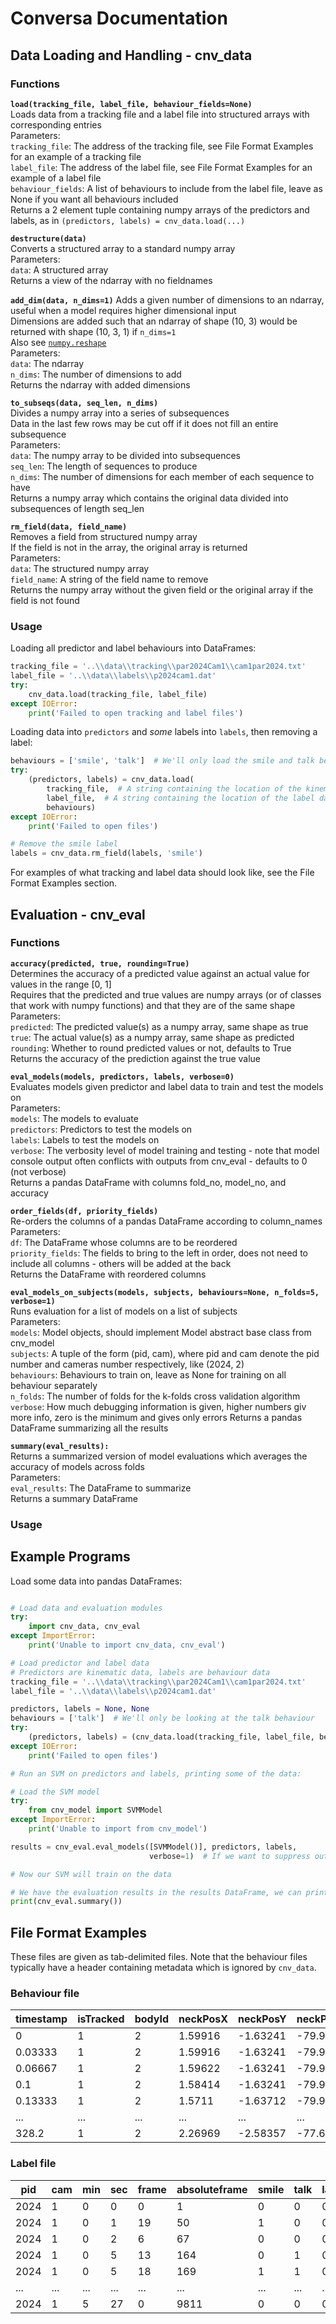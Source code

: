# Conversa Documentation

## Data Loading and Handling - cnv_data

### Functions

**```load(tracking_file, label_file, behaviour_fields=None)```**  
    Loads data from a tracking file and a label file into structured arrays with corresponding entries  
    Parameters:  
        ```tracking_file```: The address of the tracking file, see File Format Examples for an example of a tracking file  
        ```label_file```: The address of the label file, see File Format Examples  for an example of a label file  
        ```behaviour_fields```: A list of behaviours to include from the label file, leave as None if you want all behaviours included  
    Returns a 2 element tuple containing numpy arrays of the predictors and labels, as in ```(predictors, labels) = cnv_data.load(...)```  
    
**```destructure(data)```**  
    Converts a structured array to a standard numpy array  
    Parameters:  
        ```data```: A structured array  
    Returns a view of the ndarray with no fieldnames  
    
**```add_dim(data, n_dims=1)```**
    Adds a given number of dimensions to an ndarray, useful when a model requires higher dimensional input  
    Dimensions are added such that an ndarray of shape (10, 3) would be returned with shape (10, 3, 1) if ```n_dims=1```  
    Also see [```numpy.reshape```](https://docs.scipy.org/doc/numpy/reference/generated/numpy.reshape.html)  
    Parameters:  
        ```data```: The ndarray  
        ```n_dims```: The number of dimensions to add  
    Returns the ndarray with added dimensions  
    
**```to_subseqs(data, seq_len, n_dims)```**  
    Divides a numpy array into a series of subsequences  
    Data in the last few rows may be cut off if it does not fill an entire subsequence  
    Parameters:  
        ```data```: The numpy array to be divided into subsequences  
        ```seq_len```: The length of sequences to produce  
        ```n_dims```: The number of dimensions for each member of each sequence to have  
    Returns a numpy array which contains the original data divided into subsequences of length seq_len  
    
**```rm_field(data, field_name)```**  
    Removes a field from structured numpy array  
    If the field is not in the array, the original array is returned  
    Parameters:  
        ```data```: The structured numpy array  
        ```field_name```: A string of the field name to remove  
    Returns the numpy array without the given field or the original array if the field is not found  

### Usage

Loading all predictor and label behaviours into DataFrames:  
``` python
tracking_file = '..\\data\\tracking\\par2024Cam1\\cam1par2024.txt'
label_file = '..\\data\\labels\\p2024cam1.dat'
try:
    cnv_data.load(tracking_file, label_file)
except IOError:
    print('Failed to open tracking and label files')
```

Loading data into ```predictors``` and *some* labels into ```labels```, then removing a label:  
``` python
behaviours = ['smile', 'talk']  # We'll only load the smile and talk behaviours
try:
    (predictors, labels) = cnv_data.load(
        tracking_file,  # A string containing the location of the kinematic tracking data
        label_file,  # A string containing the location of the label data
        behaviours)
except IOError:
    print('Failed to open files')

# Remove the smile label
labels = cnv_data.rm_field(labels, 'smile')
```

For examples of what tracking and label data should look like, see the File Format Examples section.

## Evaluation - cnv_eval

### Functions  

**```accuracy(predicted, true, rounding=True)```**  
    Determines the accuracy of a predicted value against an actual value for values in the range \[0, 1]  
    Requires that the predicted and true values are numpy arrays (or of classes that work with numpy functions) and that they are of the same shape  
    Parameters:  
        ```predicted```: The predicted value(s) as a numpy array, same shape as true  
        ```true```: The actual value(s) as a numpy array, same shape as predicted  
        ```rounding```: Whether to round predicted values or not, defaults to True  
        Returns the accuracy of the prediction against the true value  
    
**```eval_models(models, predictors, labels, verbose=0)```**  
    Evaluates models given predictor and label data to train and test the models on  
    Parameters:  
        ```models```: The models to evaluate  
        ```predictors```: Predictors to test the models on  
        ```labels```: Labels to test the models on   
        ```verbose```: The verbosity level of model training and testing - note that model console output often conflicts with outputs from cnv_eval - defaults to 0 (not verbose)  
    Returns a pandas DataFrame with columns fold_no, model_no, and accuracy  
    
**```order_fields(df, priority_fields)```**  
    Re-orders the columns of a pandas DataFrame according to column_names  
    Parameters:  
        ```df```: The DataFrame whose columns are to be reordered  
        ```priority_fields```: The fields to bring to the left in order, does not need to include all columns - others will be added at the back  
    Returns the DataFrame with reordered columns  
    
**```eval_models_on_subjects(models, subjects, behaviours=None, n_folds=5, verbose=1)```**  
    Runs evaluation for a list of models on a list of subjects  
    Parameters:  
        ```models```: Model objects, should implement Model abstract base class from cnv_model  
        ```subjects```: A tuple of the form (pid, cam), where pid and cam denote the pid number and cameras number respectively, like (2024, 2)  
        ```behaviours```: Behaviours to train on, leave as None for training on all behaviour separately  
        ```n_folds```: The number of folds for the k-folds cross validation algorithm  
        ```verbose```: How much debugging information is given, higher numbers giv more info, zero is the minimum and gives only errors
    Returns a pandas DataFrame summarizing all the results  
    
**```summary(eval_results):```**  
    Returns a summarized version of model evaluations which averages the accuracy of models across folds  
    Parameters:  
        ```eval_results```: The DataFrame to summarize  
    Returns a summary DataFrame  

### Usage



## Example Programs

Load some data into pandas DataFrames:

``` python

# Load data and evaluation modules
try:
    import cnv_data, cnv_eval
except ImportError:
    print('Unable to import cnv_data, cnv_eval')

# Load predictor and label data
# Predictors are kinematic data, labels are behaviour data
tracking_file = '..\\data\\tracking\\par2024Cam1\\cam1par2024.txt'
label_file = '..\\data\\labels\\p2024cam1.dat'

predictors, labels = None, None
behaviours = ['talk']  # We'll only be looking at the talk behaviour
try:
    (predictors, labels) = (cnv_data.load(tracking_file, label_file, behaviours))
except IOError:
    print('Failed to open files')

# Run an SVM on predictors and labels, printing some of the data:

# Load the SVM model
try:
    from cnv_model import SVMModel
except ImportError:
    print('Unable to import from cnv_model')

results = cnv_eval.eval_models([SVMModel()], predictors, labels, 
                               verbose=1)  # If we want to suppress output we can set this to 0

# Now our SVM will train on the data

# We have the evaluation results in the results DataFrame, we can print these out in a table
print(cnv_eval.summary())

```

## File Format Examples

These files are given as tab-delimited files.  Note that the behaviour files typically have a header containing metadata which is ignored by ```cnv_data```.

### Behaviour file

| timestamp | isTracked | bodyId | neckPosX | neckPosY | neckPosZ | ... | Jaw_Open |
|-----------|-----------|--------|----------|----------|----------|-----|----------|
| 0         | 1         | 2      | 1.59916  | -1.63241 | -79.9777 | ... | 0        |
| 0.03333   | 1         | 2      | 1.59916  | -1.63241 | -79.9777 | ... | 0        |
| 0.06667   | 1         | 2      | 1.59622  | -1.63241 | -79.9777 | ... | 0        |
| 0.1       | 1         | 2      | 1.58414  | -1.63241 | -79.9777 | ... | 0        |
| 0.13333   | 1         | 2      | 1.5711   | -1.63712 | -79.9777 | ... | 0        |
| ...       | ...       | ...    | ...      | ...      | ...      | ... | ...      |
| 328.2     | 1         | 2      | 2.26969  | -2.58357 | -77.6746 | ... | 1.77907  |

### Label file

| pid  | cam | min | sec | frame | absoluteframe | smile | talk | laugh |
|------|-----|-----|-----|-------|---------------|-------|------|-------|
| 2024 | 1   | 0   | 0   | 0     | 1             | 0     | 0    | 0     |
| 2024 | 1   | 0   | 1   | 19    | 50            | 1     | 0    | 0     |
| 2024 | 1   | 0   | 2   | 6     | 67            | 0     | 0    | 0     |
| 2024 | 1   | 0   | 5   | 13    | 164           | 0     | 1    | 0     |
| 2024 | 1   | 0   | 5   | 18    | 169           | 1     | 1    | 0     |
| ...  | ... | ... | ... | ...   | ...           | ...   | ...  | ...   |
| 2024 | 1   | 5   | 27  | 0     | 9811          | 0     | 0    | 0     |

